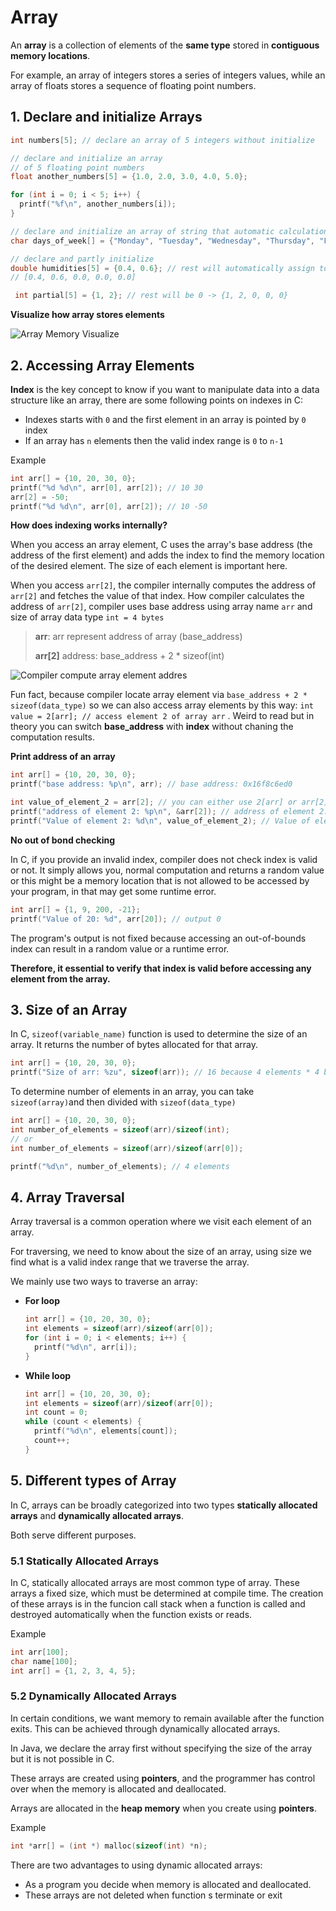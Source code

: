 # Array

An **array** is a collection of elements of the **same type** stored in **contiguous memory locations**.

For example, an array of integers stores a series of integers values, while an array of floats stores a sequence of floating point numbers.

## 1. Declare and initialize Arrays

```c
int numbers[5]; // declare an array of 5 integers without initialize

// declare and initialize an array
// of 5 floating point numbers
float another_numbers[5] = {1.0, 2.0, 3.0, 4.0, 5.0};

for (int i = 0; i < 5; i++) {
  printf("%f\n", another_numbers[i]);
}

// declare and initialize an array of string that automatic calculation size
char days_of_week[] = {"Monday", "Tuesday", "Wednesday", "Thursday", "Friday", "Saturday", "Sunday"};

// declare and partly initialize
double humidities[5] = {0.4, 0.6}; // rest will automatically assign to 0.0
// [0.4, 0.6, 0.0, 0.0, 0.0]

 int partial[5] = {1, 2}; // rest will be 0 -> {1, 2, 0, 0, 0}
```

**Visualize how array stores elements**

![Array Memory Visualize](./array_memory.png)

## 2. Accessing Array Elements

**Index** is the key concept to know if you want to manipulate data into a data structure like an array, there are some following points on indexes in C:

* Indexes starts with `0` and the first element in an array is pointed by `0` index
* If an array has `n` elements then the valid index range is `0` to `n-1`

Example

```c
int arr[] = {10, 20, 30, 0};
printf("%d %d\n", arr[0], arr[2]); // 10 30
arr[2] = -50;
printf("%d %d\n", arr[0], arr[2]); // 10 -50
```



**How does indexing works internally?**

When you access an array element, C uses the array's base address (the address of the first element) and adds the index to find the memory location of the desired element. The size of each element is important here.

When you access `arr[2]`, the compiler internally computes the address of `arr[2]` and fetches the value of that index. How compiler calculates the address of `arr[2]`, compiler uses base address using array name `arr` and size of array data type `int = 4 bytes`

> **arr**: arr represent address of array (base_address)
>
> **arr[2]** address: base_address + 2 * sizeof(int)

![Compiler compute array element addres](./array_memory_access.png)

Fun fact, because compiler locate array element via `base_address + 2 * sizeof(data_type)` so we can also access array elements by this way: `int value = 2[arr]; // access element 2 of array arr` . Weird to read but in theory you can switch **base_address** with **index** without chaning the computation results.

**Print address of an array**

```c
int arr[] = {10, 20, 30, 0};
printf("base address: %p\n", arr); // base address: 0x16f8c6ed0

int value_of_element_2 = arr[2]; // you can either use 2[arr] or arr[2]
printf("address of element 2: %p\n", &arr[2]); // address of element 2: 0x16f44eed8
printf("Value of element 2: %d\n", value_of_element_2); // Value of element 2: 30
```



**No out of bond checking**

In C, if you provide an invalid index, compiler does not check index is valid or not. It simply allows you, normal computation and returns a random value or this might be a memory location that is not allowed to be accessed by your program, in that may get some runtime error.

```c
int arr[] = {1, 9, 200, -21};
printf("Value of 20: %d", arr[20]); // output 0
```

The program's output is not fixed because accessing an out-of-bounds index can result in a random value or a runtime error.

**Therefore, it essential to verify that index is valid before accessing any element from the array.**

## 3. Size of an Array

In C, `sizeof(variable_name)` function is used to determine the size of an array. It returns the number of bytes allocated for that array.

```c
int arr[] = {10, 20, 30, 0};
printf("Size of arr: %zu", sizeof(arr)); // 16 because 4 elements * 4 bytes
```

To determine number of elements in an array, you can take `sizeof(array)`and then divided with `sizeof(data_type)` 

```c
int arr[] = {10, 20, 30, 0};
int number_of_elements = sizeof(arr)/sizeof(int);
// or
int number_of_elements = sizeof(arr)/sizeof(arr[0]);

printf("%d\n", number_of_elements); // 4 elements
```

## 4. Array Traversal

Array traversal is a common operation where we visit each element of an array.

For traversing, we need to know about the size of an array, using size we find what is a valid index range that we traverse the array.

We mainly use two ways to traverse an array:

* **For loop**

  ```c
  int arr[] = {10, 20, 30, 0};
  int elements = sizeof(arr)/sizeof(arr[0]);
  for (int i = 0; i < elements; i++) {
    printf("%d\n", arr[i]);
  }
  ```

  

* **While loop**

  ```c
  int arr[] = {10, 20, 30, 0};
  int elements = sizeof(arr)/sizeof(arr[0]);
  int count = 0;
  while (count < elements) {
    printf("%d\n", elements[count]);
    count++;
  }
  ```

## 5. Different types of Array

In C, arrays can be broadly categorized into two types **statically allocated arrays** and **dynamically allocated arrays**.

Both serve different purposes.

### 5.1 Statically Allocated Arrays

In C, statically allocated arrays are most common type of array. These arrays a fixed size, which must be determined at compile time. The creation of these arrays is in the funcion call stack when a function is called and destroyed automatically when the function exists or reads.

Example

```c
int arr[100];
char name[100];
int arr[] = {1, 2, 3, 4, 5};
```

### 5.2 Dynamically Allocated Arrays

In certain conditions, we want memory to remain available after the function exits. This can be achieved through dynamically allocated arrays.

In Java, we declare the array first without specifying the size of the array but it is not possible in C.

These arrays are created using **pointers**, and the programmer has control over when the memory is allocated and deallocated.

Arrays are allocated in the **heap memory** when you create using **pointers**.

Example

```c
int *arr[] = (int *) malloc(sizeof(int) *n);
```

There are two advantages to using dynamic allocated arrays:

- As a program you decide when memory is allocated and deallocated.
- These arrays are not deleted when function s terminate or exit

